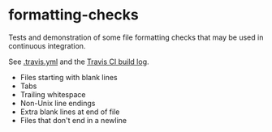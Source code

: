 formatting-checks
==========
Tests and demonstration of some file formatting checks that may be used in continuous integration.

See [.travis.yml](https://github.com/per1234/formatting-checks/blob/master/.travis.yml) and the [Travis CI build log](https://travis-ci.org/per1234/formatting-checks).

- Files starting with blank lines
- Tabs
- Trailing whitespace
- Non-Unix line endings
- Extra blank lines at end of file
- Files that don't end in a newline
